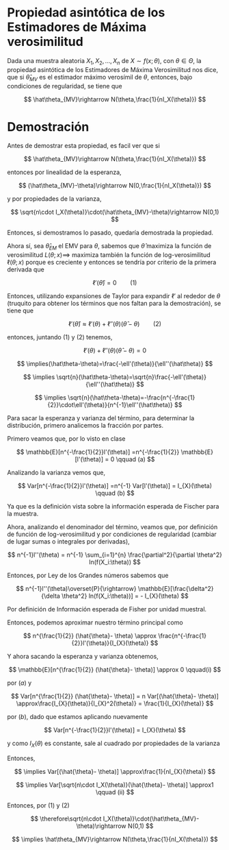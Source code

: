 # Propiedad asintótica de los Estimadores de Máxima verosimilitud
Dada una muestra aleatoria $X_1,X_2, …, X_n$ de $X\sim f(x;\theta)$, con $\theta\in \Theta$, la propiedad asintótica de los Estimadores de Máxima Verosimilitud nos dice, que si $\hat\theta_{MV}$ es el estimador máximo verosímil de $\theta$, entonces, bajo condiciones de regularidad, se tiene que

$$
\hat\theta_{MV}\rightarrow N(\theta,\frac{1}{nI_X(\theta)})
$$

# Demostración

Antes de demostrar esta propiedad, es facil ver que si

$$
\hat\theta_{MV}\rightarrow N(\theta,\frac{1}{nI_X(\theta)})
$$

entonces por linealidad de la esperanza,

$$
(\hat\theta_{MV}-\theta)\rightarrow N(0,\frac{1}{nI_X(\theta)})
$$

y por propiedades de la varianza,

$$
\sqrt{n\cdot I_X(\theta)}\cdot(\hat\theta_{MV}-\theta)\rightarrow N(0,1)
$$

Entonces, si demostramos lo pasado, quedaría demostrada la propiedad.

Ahora sí, sea $\hat\theta_{EM}$ el EMV para $\theta$, sabemos que $\hat\theta$ maximiza la función de verosimilitud $L(\theta;x) \implies$ maximiza también la función de log-verosimilitud $\ell(\theta;x)$ porque es creciente y entonces se tendría por criterio de la primera derivada que

$$
\ell'(\hat\theta)=0\qquad(1)
$$

Entonces, utilizando expansiones de Taylor para expandir $\ell'$ al rededor de $\theta$ (truquito para obtener los términos que nos faltan para la demostración), se tiene que

$$
\ell'(\hat\theta)\approx \ell'(\theta)+\ell''(\theta)(\hat\theta-\theta)\qquad(2)
$$

entonces, juntando $(1)$ y $(2)$ tenemos,

$$
\ell'(\theta)+\ell''(\theta)(\hat\theta-\theta)=0
$$

$$
\implies(\hat\theta-\theta)=\frac{-\ell'(\theta)}{\ell''(\hat\theta)}
$$

$$
\implies \sqrt{n}(\hat\theta-\theta)=\sqrt{n}\frac{-\ell'(\theta)}{\ell''(\hat\theta)}
$$

$$
\implies \sqrt{n}(\hat\theta-\theta)=-\frac{n^{-\frac{1}{2}}\cdot\ell'(\theta)}{n^{-1}\ell''(\hat\theta)}
$$

Para sacar la esperanza y varianza del término, para determinar la distribución, primero analicemos la fracción por partes.

Primero veamos que, por lo visto en clase

$$
\mathbb{E}[n^{-\frac{1}{2}}l'(\theta)] =n^{-\frac{1}{2}} \mathbb{E}[l'(\theta)] = 0 \qquad (a)
$$

Analizando la varianza vemos que,

$$
Var[n^{-\frac{1}{2}}l'(\theta)] =n^{-1} Var[l'(\theta)] = I_{X}(\theta) \qquad (b)
$$

Ya que es la definición vista sobre la información esperada de Fischer para la muestra.

Ahora, analizando el denominador del término, veamos que, por definición de función de log-verosimilitud y por condiciones de regularidad (cambiar de lugar sumas o integrales por derivadas),

$$
n^{-1}l''(\theta) = n^{-1} \sum_{i=1}^{n} \frac{\partial^2}{\partial \theta^2} ln(f(X_i:\theta))
$$

Entonces, por Ley de los Grandes números sabemos que

$$
n^{-1}l''(\theta)\overset{P}{\rightarrow} \mathbb{E}[\frac{\delta^2}{\delta \theta^2} ln(f(X_i:\theta))] = - I_{X}(\theta)
$$

Por definición de Información esperada de Fisher por unidad muestral.

Entonces, podemos aproximar nuestro término principal como

$$
 n^{\frac{1}{2}} (\hat{\theta}- \theta) \approx  \frac{n^{-\frac{1}{2}}l'(\theta)}{I_{X}(\theta)} 
$$

Y ahora sacando la esperanza y varianza obtenemos,

$$
\mathbb{E}[n^{\frac{1}{2}} (\hat{\theta}- \theta)] \approx 0 \qquad(i)
$$

por $(a)$ y

$$
Var[n^{\frac{1}{2}} (\hat{\theta}- \theta)] = n Var[(\hat{\theta}- \theta)] \approx\frac{I_{X}(\theta)}{I_{X}^2(\theta)} = \frac{1}{I_{X}(\theta)}
$$

por $(b)$, dado que estamos aplicando nuevamente

$$
Var[n^{-\frac{1}{2}}l'(\theta)] = I_{X}(\theta)
$$

y como $I_{X}(\theta)$ es constante, sale al cuadrado por propiedades de la varianza

Entonces,

$$
\implies Var[(\hat{\theta}- \theta)] \approx\frac{1}{nI_{X}(\theta)}
$$

$$
\implies Var[\sqrt{n\cdot I_X(\theta)}(\hat{\theta}- \theta)] \approx1 \qquad (ii)
$$

Entonces, por $(1)$ y $(2)$

$$
\therefore\sqrt{n\cdot I_X(\theta)}\cdot(\hat\theta_{MV}-\theta)\rightarrow N(0,1)
$$

$$
\implies \hat\theta_{MV}\rightarrow N(\theta,\frac{1}{nI_X(\theta)})
$$

